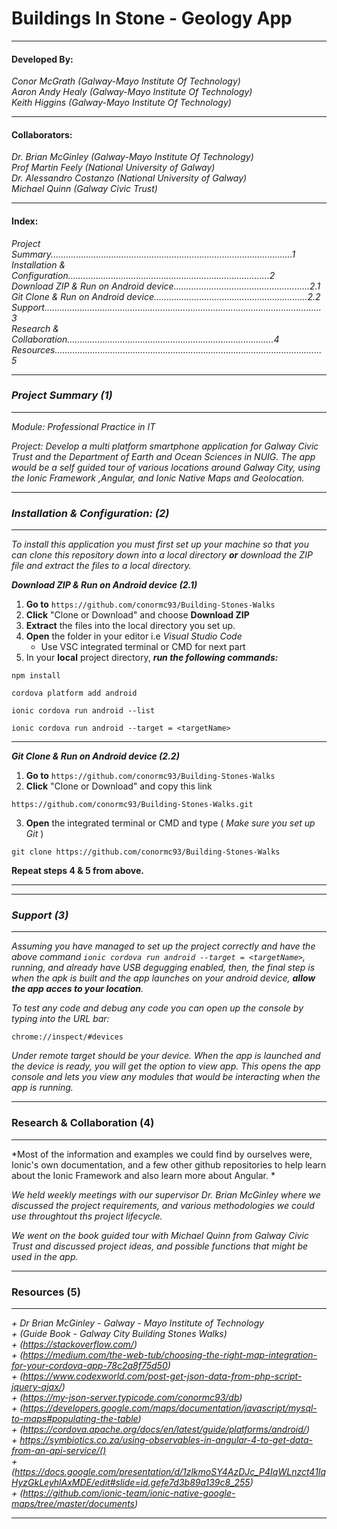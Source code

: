 # Buildings In Stone - Geology App
---

#### Developed By:

*Conor McGrath (Galway-Mayo Institute Of Technology)*  
*Aaron Andy Healy (Galway-Mayo Institute Of Technology)*  
*Keith Higgins (Galway-Mayo Institute Of Technology)*

---

#### Collaborators:

*Dr. Brian McGinley (Galway-Mayo Institute Of Technology)*  
*Prof Martin Feely (National University of Galway)*  
*Dr. Alessandro Costanzo (National University of Galway)*  
*Michael Quinn (Galway Civic Trust)*

---

#### Index:
*Project Summary................................................................................................1* 
*Installation & Configuration................................................................................2*  
*Download ZIP & Run on Android device......................................................2.1*  
*Git Clone & Run on Android device.............................................................2.2*  
*Support..............................................................................................................3*  
*Research & Collaboration..................................................................................4*
*Resources..........................................................................................................5*


---
### *Project Summary (1)*
---

*Module: 
Professional Practice in IT*

*Project: 
Develop a multi platform smartphone application for Galway Civic Trust and the Department of Earth and Ocean Sciences in NUIG. The app would be a self guided tour of various locations around Galway City, using the Ionic Framework ,Angular, and Ionic Native Maps and Geolocation.*

---
### *Installation & Configuration: (2)*
---


*To install this application you must first set up your machine so that you can clone this repository down into a local directory **or** download the ZIP file and extract the files to a local directory.*


__*Download ZIP & Run on Android device (2.1)*__

1. **Go to** `https://github.com/conormc93/Building-Stones-Walks`
2. **Click** "Clone or 	Download" and choose **Download ZIP**
3. **Extract** the files into the local directory you set up.
4. **Open** the folder in your editor i.e *Visual Studio Code*  
    * Use VSC integrated terminal or CMD for next part
5. In your **local** project directory, __*run the following commands:*__
```
npm install
```
```
cordova platform add android
```
```
ionic cordova run android --list
```
```
ionic cordova run android --target = <targetName>
```
---

__*Git Clone & Run on Android device (2.2)*__

1. **Go to** `https://github.com/conormc93/Building-Stones-Walks`
2. **Click** "Clone or 	Download" and copy this link
```
https://github.com/conormc93/Building-Stones-Walks.git
```
3. **Open** the integrated terminal or CMD and type ( _Make sure you set up Git_ )
```
git clone https://github.com/conormc93/Building-Stones-Walks
```
**Repeat steps 4 & 5 from above.**
___


---
### *Support (3)*
---

*Assuming you have managed to set up the project correctly and have the above command `ionic cordova run android --target = <targetName>`, running, and already have USB degugging enabled, then, the final step is when the apk is built and the app launches on your android device, __allow the app acces to your location__.*

*To test any code and debug any code you can open up the console by typing into the URL bar:*

```
chrome://inspect/#devices
```
*Under remote target should be your device. When the app is launched and the device is ready, you will get the option to view app. This opens the app console and lets you view any modules that would be interacting when the app is running.*

---
### Research & Collaboration (4)
---

*Most of the information and examples we could find by ourselves were, Ionic's own documentation, and a few other github repositories to help learn about the Ionic Framework and also learn more about Angular. *

*We held weekly meetings with our supervisor Dr. Brian McGinley where we discussed the project requirements, and various methodologies we could use throughtout ths project lifecycle.*

*We went on the book guided tour with Michael Quinn from Galway Civic Trust and discussed project ideas, and possible functions that might be used in the app.*


---
### Resources (5)
---

*+ Dr Brian McGinley - Galway - Mayo Institute of Technology*  
*+ (Guide Book - Galway City Building Stones Walks)*  
*+ (https://stackoverflow.com/)*  
*+ (https://medium.com/the-web-tub/choosing-the-right-map-integration-for-your-cordova-app-78c2a8f75d50)*  
*+ (https://www.codexworld.com/post-get-json-data-from-php-script-jquery-ajax/)*  
*+ (https://my-json-server.typicode.com/conormc93/db)*  
*+ (https://developers.google.com/maps/documentation/javascript/mysql-to-maps#populating-the-table)*  
*+ (https://cordova.apache.org/docs/en/latest/guide/platforms/android/)*  
*+ https://symbiotics.co.za/using-observables-in-angular-4-to-get-data-from-an-api-service/()*  
*+ (https://docs.google.com/presentation/d/1zlkmoSY4AzDJc_P4IqWLnzct41IqHyzGkLeyhlAxMDE/edit#slide=id.gefe7d3b89a139c8_255)*  
*+ (https://github.com/ionic-team/ionic-native-google-maps/tree/master/documents)*  

---
